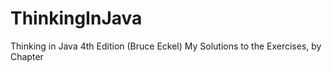 # ThinkingInJava


Thinking in Java 4th Edition (Bruce Eckel)
My Solutions to the Exercises, by Chapter
